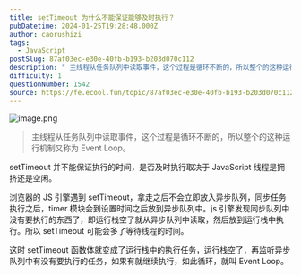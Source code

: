 ```yaml
---
title: setTimeout 为什么不能保证能够及时执行？
pubDatetime: 2024-01-25T19:28:48.000Z
author: caorushizi
tags:
  - JavaScript
postSlug: 87af03ec-e30e-40fb-b193-b203d070c112
description: " 主线程从任务队列中读取事件，这个过程是循环不断的，所以整个的这种运行机制又称为Event Loop。 setTimeout 并不能保证执行的时间，是否及时执行取决于 JavaScript 线程是拥挤还是空闲。 浏览器的JS引擎遇到setTimeout，拿走之后不会立即放入异步队列，同步任务执行之后，timer模块会到设置时间之后放到异步队列中。js引擎发现同步队列中没有要执行的东西了，即运行栈空"
difficulty: 1
questionNumber: 1542
source: https://fe.ecool.fun/topic/87af03ec-e30e-40fb-b193-b203d070c112
---
```


![image.png](https://static.ecool.fun//article/e0655cd1-91f2-4cdf-9460-0094bdf47830.png)

> 主线程从任务队列中读取事件，这个过程是循环不断的，所以整个的这种运行机制又称为 Event Loop。

setTimeout 并不能保证执行的时间，是否及时执行取决于 JavaScript 线程是拥挤还是空闲。

浏览器的 JS 引擎遇到 setTimeout，拿走之后不会立即放入异步队列，同步任务执行之后，timer 模块会到设置时间之后放到异步队列中。js 引擎发现同步队列中没有要执行的东西了，即运行栈空了就从异步队列中读取，然后放到运行栈中执行。所以 setTimeout 可能会多了等待线程的时间。

这时 setTimeout 函数体就变成了运行栈中的执行任务，运行栈空了，再监听异步队列中有没有要执行的任务，如果有就继续执行，如此循环，就叫 Event Loop。

